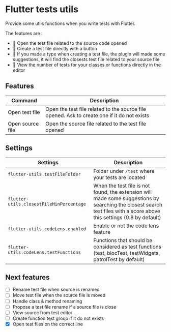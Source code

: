 # Flutter tests utils

Provide some utils functions when you write tests with Flutter.

The features are :
- 🚀 Open the test file related to the source code opened
- 🚀 Create a test file directly with a button
- 🚀 If you made a type when creating a test file, the plugin will made some suggestions, it will find the closests test file related to your source file
- 🚀 View the number of tests for your classes or functions directly in the editor

## Features

| Command | Description |
| --- | ----------- |
| Open test file | Open the test file related to the source file opened. Ask to create one if it do not exists|
| Open source file | Open the source file related to the test file opened |

## Settings

| Settings | Description |
| --- | ----------- |
| `flutter-utils.testFileFolder` | Folder under `/test` where your tests are located|
| `flutter-utils.closestFileMinPercentage` | When the test file is not found, the extension will made some suggestions by searching the closest search test files with a score above this settings (0.8 by default) |
| `flutter-utils.codeLens.enabled` | Enable or not the code lens feature |
| `flutter-utils.codeLens.testFunctions` | Functions that should be considered as test functions (test, blocTest, testWidgets, patrolTest by default)

## Next features

- [ ]  Rename test file when source is renamed
- [ ]  Move test file when the source file is moved
- [ ]  Handle class & method renaming
- [ ]  Propose a test file rename if a source file is close
- [ ]  View source from test editor
- [ ]  Create function test group if it do not exists
- [x]  Open test files on the correct line